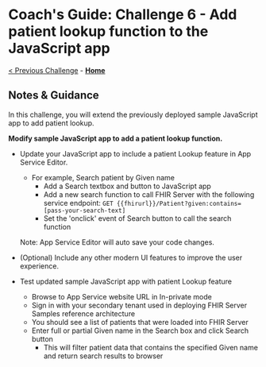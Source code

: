 # Coach's Guide: Challenge 6 - Add patient lookup function to the JavaScript app

[< Previous Challenge](./Solution05.md) - **[Home](./readme.md)**

## Notes & Guidance

In this challenge, you will extend the previously deployed sample JavaScript app to add patient lookup.

**Modify sample JavaScript app to add a patient lookup function.**
- Update your JavaScript app to include a patient Lookup feature in App Service Editor.
  - For example, Search patient by Given name
    - Add a Search textbox and button to JavaScript app
    - Add a new search function to call FHIR Server with the following service endpoint:
      `GET {{fhirurl}}/Patient?given:contains=[pass-your-search-text]`
    - Set the 'onclick' event of Search button to call the search function

  Note: App Service Editor will auto save your code changes.

- (Optional) Include any other modern UI features to improve the user experience.
- Test updated sample JavaScript app with patient Lookup feature
  - Browse to App Service website URL in In-private mode
  - Sign in with your secondary tenant used in deploying FHIR Server Samples reference architecture
  - You should see a list of patients that were loaded into FHIR Server
  - Enter full or partial Given name in the Search box and click Search button
    - This will filter patient data that contains the specified Given name and return search results to browser
 